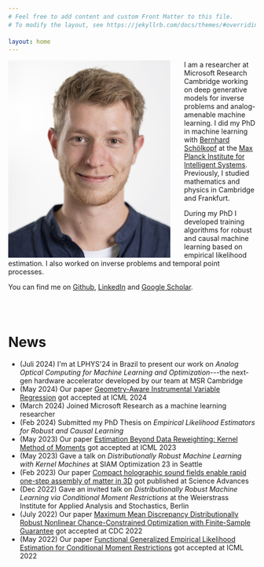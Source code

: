 ```yaml
---
# Feel free to add content and custom Front Matter to this file.
# To modify the layout, see https://jekyllrb.com/docs/themes/#overriding-theme-defaults

layout: home
---
```




<img src="assets/image_website.jpg" width="330" style="float: left; margin-right: 2em;">

I am a researcher at Microsoft Research Cambridge working on deep generative models for inverse problems and analog-amenable machine learning. I did my PhD in machine learning with [Bernhard Schölkopf](https://scholar.google.com/citations?user=DZ-fHPgAAAAJ) at the [Max Planck Institute for Intelligent Systems](https://ei.is.mpg.de/person/hkremer). Previously, I studied mathematics and physics in Cambridge and Frankfurt.

During my PhD I developed training algorithms for robust and causal machine learning based on empirical likelihood estimation. I also worked on inverse problems and temporal point processes.

<!-- Check out my [Publications page](/research/) for details.  -->

You can find me on [Github](https://github.com/HeinerKremer), [LinkedIn](https://www.linkedin.com/in/heiner-kremer-6b9904165/) and [Google Scholar](https://scholar.google.com/citations?user=I_9TrpgAAAAJ&hl=en).

<br/><br/>

# News
* (Juli 2024) I'm at LPHYS'24 in Brazil to present our work on *Analog Optical Computing for Machine Learning and Optimization*---the next-gen hardware accelerator developed by our team at MSR Cambridge
* (May 2024) Our paper [Geometry-Aware Instrumental Variable Regression](https://arxiv.org/abs/2405.11633v1) got accepted at ICML 2024
* (March 2024) Joined Microsoft Research as a machine learning researcher
* (Feb 2024) Submitted my PhD Thesis on *Empirical Likelihood Estimators for Robust and Causal Learning*
* (May 2023) Our paper [Estimation Beyond Data Reweighting: Kernel Method of Moments](https://arxiv.org/abs/2305.10898) got accepted at ICML 2023
* (May 2023) Gave a talk on *Distributionally Robust Machine Learning with Kernel Machines* at SIAM Optimization 23 in Seattle
* (Feb 2023) Our paper [Compact holographic sound fields enable rapid one-step assembly of matter in 3D](https://www.science.org/doi/abs/10.1126/sciadv.adf6182) got published at Science Advances
* (Dec 2022) Gave an invited talk on *Distributionally Robust Machine Learning via Conditional Moment Restrictions* at the Weierstrass Institute for Applied Analysis and Stochastics, Berlin
* (July 2022) Our paper [Maximum Mean Discrepancy Distributionally Robust Nonlinear Chance-Constrained Optimization with Finite-Sample Guarantee](https://arxiv.org/abs/2204.11564) got accepted at CDC 2022
* (May 2022) Our paper [Functional Generalized Empirical Likelihood Estimation for Conditional Moment Restrictions](https://arxiv.org/abs/2207.04771) got accepted at ICML 2022